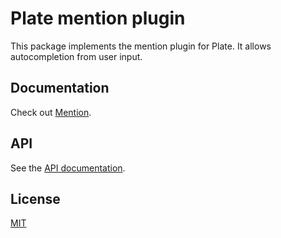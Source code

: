 # Plate mention plugin

This package implements the mention plugin for Plate. It allows
autocompletion from user input.

## Documentation

Check out [Mention](https://platejs.org/docs/mention).

## API

See the [API documentation](https://plate-api.udecode.io/globals.html). 

## License

[MIT](../../../LICENSE)
